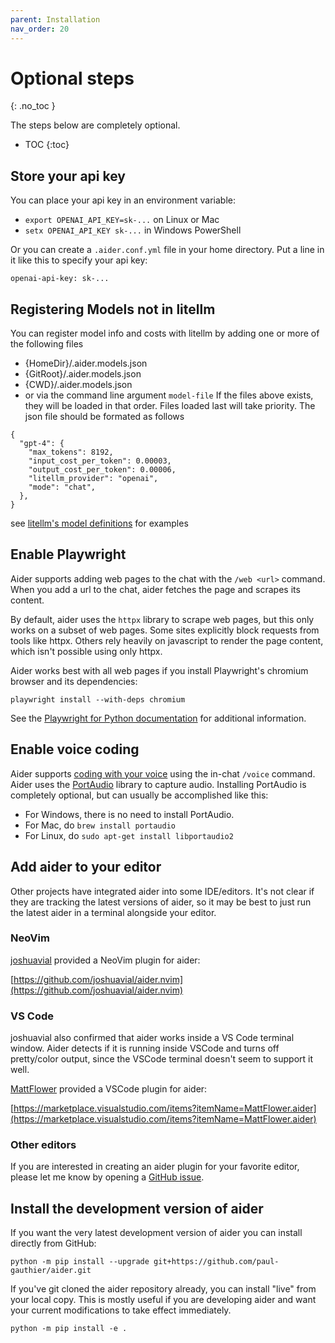```yaml
---
parent: Installation
nav_order: 20
---
```


# Optional steps
{: .no_toc }

The steps below are completely optional.

- TOC
{:toc}


## Store your api key 

You can place your api key in an environment variable:

* `export OPENAI_API_KEY=sk-...` on Linux or Mac
* `setx OPENAI_API_KEY sk-...` in Windows PowerShell

Or you can create a `.aider.conf.yml` file in your home directory.
Put a line in it like this to specify your api key:

```
openai-api-key: sk-...
```

## Registering Models not in litellm 

You can register model info and costs with litellm by adding one or more of the following files
* {HomeDir}/.aider.models.json
* {GitRoot}/.aider.models.json
* {CWD}/.aider.models.json
* or via the command line argument `model-file`
If the files above exists, they will be loaded in that order. Files loaded last will take priority.
The json file should be formated as follows
```
{
  "gpt-4": {
    "max_tokens": 8192,
    "input_cost_per_token": 0.00003,
    "output_cost_per_token": 0.00006,
    "litellm_provider": "openai",
    "mode": "chat",
  },
}
```
see [litellm's model definitions](https://github.com/BerriAI/litellm/blob/main/model_prices_and_context_window.json) for examples

## Enable Playwright 

Aider supports adding web pages to the chat with the `/web <url>` command.
When you add a url to the chat, aider fetches the page and scrapes its
content.

By default, aider uses the `httpx` library to scrape web pages, but this only
works on a subset of web pages.
Some sites explicitly block requests from tools like httpx.
Others rely heavily on javascript to render the page content,
which isn't possible using only httpx.

Aider works best with all web pages if you install
Playwright's chromium browser and its dependencies:

```
playwright install --with-deps chromium
```

See the
[Playwright for Python documentation](https://playwright.dev/python/docs/browsers#install-system-dependencies)
for additional information.


## Enable voice coding 

Aider supports [coding with your voice](https://aider.chat/docs/voice.html)
using the in-chat `/voice` command.
Aider uses the [PortAudio](http://www.portaudio.com) library to
capture audio.
Installing PortAudio is completely optional, but can usually be accomplished like this:

- For Windows, there is no need to install PortAudio.
- For Mac, do `brew install portaudio`
- For Linux, do `sudo apt-get install libportaudio2`

## Add aider to your editor 

Other projects have integrated aider into some IDE/editors.
It's not clear if they are tracking the latest
versions of aider,
so it may be best to just run the latest
aider in a terminal alongside your editor.

### NeoVim

[joshuavial](https://github.com/joshuavial) provided a NeoVim plugin for aider:

[https://github.com/joshuavial/aider.nvim](https://github.com/joshuavial/aider.nvim)

### VS Code

joshuavial also confirmed that aider works inside a VS Code terminal window.
Aider detects if it is running inside VSCode and turns off pretty/color output,
since the VSCode terminal doesn't seem to support it well.

[MattFlower](https://github.com/MattFlower) provided a VSCode plugin for aider:

[https://marketplace.visualstudio.com/items?itemName=MattFlower.aider](https://marketplace.visualstudio.com/items?itemName=MattFlower.aider)

### Other editors

If you are interested in creating an aider plugin for your favorite editor,
please let me know by opening a
[GitHub issue](https://github.com/paul-gauthier/aider/issues).


## Install the development version of aider 

If you want the very latest development version of aider
you can install directly from GitHub:

```
python -m pip install --upgrade git+https://github.com/paul-gauthier/aider.git
```

If you've git cloned the aider repository already, you can install "live" from your local copy. This is mostly useful if you are developing aider and want your current modifications to take effect immediately.

```
python -m pip install -e .
```


